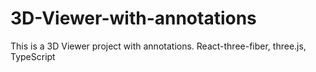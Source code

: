 # 3D-Viewer-with-annotations
This is a 3D Viewer project with annotations. React-three-fiber, three.js, TypeScript
